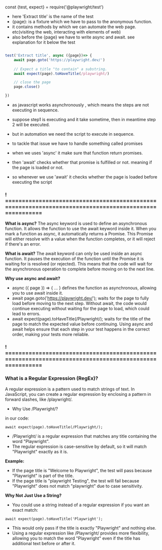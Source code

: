 const {test, expect} = require('@playwright/test')


* here 'Extract title' is the name of the test
* {page}: is a fixture which we have to pass to the anonymous function.
* it contains methods by which we can automate the web page. etc(visiting the web, interacting with elements of web)
* also before the {page} we have to write async and await. see explanation for it below the test

```javascript 

test('Extract title', async ({page})=> {
    await page.goto('https://playwright.dev/')
    
    // Expect a title "to contain" a substring.
    await expect(page).toHaveTitle(/playwright/)

    // close the page
    page.close()

})
```


* as javascript works asynchronously , which means the steps are not executing in sequence.
* suppose step1 is executing and it take sometime, then in meantime step 2 will be executed.
* but in automation we need the script to execute in sequence.
* to tackle that issue we have to handle something called promises

* when we uses 'async' it make sure that function return promises.
* then 'await' checks whether that promise is fulfilled or not. meaning if the page is loaded or not.
* so whenever we use 'await' it checks whether the page is loaded before executing the script  

### ! =====================================================================================================

**What is async?**
The async keyword is used to define an asynchronous function. It allows the function to use the await keyword inside it. 
When you mark a function as async, it automatically returns a Promise. 
This Promise will either resolve with a value when the function completes, or it will reject if there's an error.

**What is await?**
The await keyword can only be used inside an async function. 
It pauses the execution of the function until the Promise it is waiting for is resolved (or rejected). 
This means that the code will wait for the asynchronous operation to complete before moving on to the next line. 

**Why use async and await?**

* async ({ page }) => { ... } defines the function as asynchronous, allowing you to use await inside it.
* await page.goto('https://playwright.dev/'); waits for the page to fully load before moving to the next step. 
Without await, the code would continue executing without waiting for the page to load, which could lead to errors.
* await expect(page).toHaveTitle(/Playwright/); waits for the title of the page to match the expected value before continuing.
Using async and await helps ensure that each step in your test happens in the correct order, making your tests more reliable.

### ! =====================================================================================================

### What is a Regular Expression (RegEx)?
A regular expression is a pattern used to match strings of text. In JavaScript, you can create a regular expression by enclosing a pattern in forward slashes, like /playwright/.

* Why Use /Playwright/?

in our code:

`await expect(page).toHaveTitle(/Playwright/);`

* /Playwright/ is a regular expression that matches any title containing the word "Playwright".
* The regular expression is case-sensitive by default, so it will match "Playwright" exactly as it is.

**Example:**

* If the page title is "Welcome to Playwright", the test will pass because "Playwright" is part of the title.
* If the page title is "playwright Testing", the test will fail because "Playwright" does not match "playwright" due to case sensitivity.

**Why Not Just Use a String?**

* You could use a string instead of a regular expression if you want an exact match:

`await expect(page).toHaveTitle('Playwright');`

* This would only pass if the title is exactly "Playwright" and nothing else.
* Using a regular expression like /Playwright/ provides more flexibility, allowing you to match the word "Playwright" even if the title has additional text before or after it.


